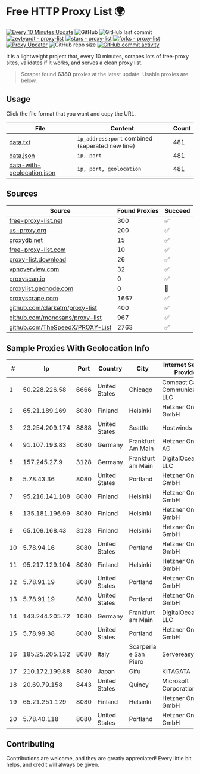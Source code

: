 
# Free HTTP Proxy List 🌍

[![Every 10 Minutes Update](https://github.com/mertguvencli/http-proxy-list/actions/workflows/main.yml/badge.svg?branch=main)](https://github.com/mertguvencli/http-proxy-list/actions/workflows/main.yml)
![GitHub](https://img.shields.io/github/license/mertguvencli/http-proxy-list)
![GitHub last commit](https://img.shields.io/github/last-commit/mertguvencli/http-proxy-list)
[![zevtyardt - proxy-list](https://img.shields.io/static/v1?label=zevtyardt&message=proxy-list&color=blue&logo=github)](https://github.com/zevtyardt/proxy-list "Go to GitHub repo")
[![stars - proxy-list](https://img.shields.io/github/stars/zevtyardt/proxy-list?style=social)](https://github.com/zevtyardt/proxy-list)
[![forks - proxy-list](https://img.shields.io/github/forks/zevtyardt/proxy-list?style=social)](https://github.com/zevtyardt/proxy-list)
[![Proxy Updater](https://github.com/zevtyardt/proxy-list/workflows/Proxy%20Updater/badge.svg)](https://github.com/zevtyardt/proxy-list/actions?query=workflow:"Proxy+Updater")
![GitHub repo size](https://img.shields.io/github/repo-size/zevtyardt/proxy-list)
[![GitHub commit activity](https://img.shields.io/github/commit-activity/m/zevtyardt/proxy-list?logo=commits)](https://github.com/zevtyardt/proxy-list/commits/main)

It is a lightweight project that, every 10 minutes, scrapes lots of free-proxy sites, validates if it works, and serves a clean proxy list.

> Scraper found **6380** proxies at the latest update. Usable proxies are below.

## Usage

Click the file format that you want and copy the URL.

|File|Content|Count|
|----|-------|-----|
|[data.txt](https://raw.githubusercontent.com/mertguvencli/http-proxy-list/main/proxy-list/data.txt)|`ip_address:port` combined (seperated new line)|481|
|[data.json](https://raw.githubusercontent.com/mertguvencli/http-proxy-list/main/proxy-list/data.json)|`ip, port`|481|
|[data-with-geolocation.json](https://raw.githubusercontent.com/mertguvencli/http-proxy-list/main/proxy-list/data-with-geolocation.json)|`ip, port, geolocation`|481|

## Sources

|Source|Found Proxies|Succeed|
|------|-------------|-------|
|[free-proxy-list.net](https://free-proxy-list.net)|300|✅|
|[us-proxy.org](https://www.us-proxy.org)|200|✅|
|[proxydb.net](http://proxydb.net)|15|✅|
|[free-proxy-list.com](https://free-proxy-list.com/?page=&port=&type%5B%5D=http&type%5B%5D=https&up_time=0&search=Search)|10|✅|
|[proxy-list.download](https://www.proxy-list.download/HTTP)|26|✅|
|[vpnoverview.com](https://vpnoverview.com/privacy/anonymous-browsing/free-proxy-servers)|32|✅|
|[proxyscan.io](https://www.proxyscan.io)|0|✅|
|[proxylist.geonode.com](https://proxylist.geonode.com/api/proxy-list?limit=300&page=1&sort_by=lastChecked&sort_type=desc&protocols=http,https)|0|🚫|
|[proxyscrape.com](https://api.proxyscrape.com/v2/?request=displayproxies&protocol=http&timeout=10000&country=all&ssl=all&anonymity=all)|1667|✅|
|[github.com/clarketm/proxy-list](https://raw.githubusercontent.com/clarketm/proxy-list/master/proxy-list-raw.txt)|400|✅|
|[github.com/monosans/proxy-list](https://raw.githubusercontent.com/monosans/proxy-list/main/proxies/http.txt)|967|✅|
|[github.com/TheSpeedX/PROXY-List](https://raw.githubusercontent.com/TheSpeedX/PROXY-List/master/http.txt)|2763|✅|


## Sample Proxies With Geolocation Info

|#|Ip|Port|Country|City|Internet Service Provider|
|-|--|----|-------|----|-------------------------|
|1|50.228.226.58|6666|United States|Chicago|Comcast Cable Communications, LLC|
|2|65.21.189.169|8080|Finland|Helsinki|Hetzner Online GmbH|
|3|23.254.209.174|8888|United States|Seattle|Hostwinds LLC.|
|4|91.107.193.83|8080|Germany|Frankfurt Am Main|Hetzner Online AG|
|5|157.245.27.9|3128|Germany|Frankfurt am Main|DigitalOcean, LLC|
|6|5.78.43.36|8080|United States|Portland|Hetzner Online GmbH|
|7|95.216.141.108|8080|Finland|Helsinki|Hetzner Online GmbH|
|8|135.181.196.99|8080|Finland|Helsinki|Hetzner Online GmbH|
|9|65.109.168.43|3128|Finland|Helsinki|Hetzner Online GmbH|
|10|5.78.94.16|8080|United States|Portland|Hetzner Online GmbH|
|11|95.217.129.104|8080|Finland|Helsinki|Hetzner Online GmbH|
|12|5.78.91.19|8080|United States|Portland|Hetzner Online GmbH|
|13|5.78.91.19|8080|United States|Portland|Hetzner Online GmbH|
|14|143.244.205.72|1080|Germany|Frankfurt am Main|DigitalOcean, LLC|
|15|5.78.99.38|8080|United States|Portland|Hetzner Online GmbH|
|16|185.25.205.132|8080|Italy|Scarperia e San Piero|Servereasy Italy|
|17|210.172.199.88|8080|Japan|Gifu|KITAGATA|
|18|20.69.79.158|8443|United States|Quincy|Microsoft Corporation|
|19|65.21.251.129|8080|Finland|Helsinki|Hetzner Online GmbH|
|20|5.78.40.118|8080|United States|Portland|Hetzner Online GmbH|



## Contributing

Contributions are welcome, and they are greatly appreciated! Every
little bit helps, and credit will always be given.

